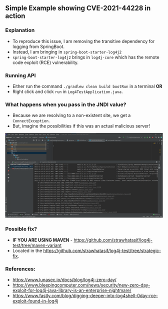 ## Simple Example showing CVE-2021-44228 in action

### Explanation
* To reproduce this issue, I am removing the transitive dependency for logging from SpringBoot.
* Instead, I am bringing in `spring-boot-starter-log4j2`
* `spring-boot-starter-log4j2` brings in `log4j-core` which has the remote code exploit (RCE) vulnerability.

### Running API
* Either run the command `./gradlew clean build bootRun` in a terminal **OR**
* Right click and click `run` in `Log4TestApplication.java`.

### What happens when you pass in the JNDI value?
* Because we are resolving to a non-existent site, we get a `ConnectException`. 
* But, imagine the possibilities if this was an actual malicious server!

![img.png](img.png)

### Possible fix?
* **IF YOU ARE USING MAVEN** - https://github.com/strawhatasif/log4j-test/tree/maven-variant
* Located in the https://github.com/strawhatasif/log4j-test/tree/strategic-fix.

### References:
* https://www.lunasec.io/docs/blog/log4j-zero-day/
* https://www.bleepingcomputer.com/news/security/new-zero-day-exploit-for-log4j-java-library-is-an-enterprise-nightmare/
* https://www.fastly.com/blog/digging-deeper-into-log4shell-0day-rce-exploit-found-in-log4j